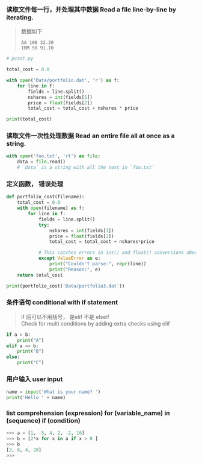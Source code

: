 ### 读取文件每一行，并处理其中数据 Read a file line-by-line by iterating.
> 数据如下
> ```
> AA 100 32.20
> IBM 50 91.10
> ```
```python
# pcost.py

total_cost = 0.0

with open('Data/portfolio.dat', 'r') as f:
    for line in f:
        fields = line.split()
        nshares = int(fields[1])
        price = float(fields[2])
        total_cost = total_cost + nshares * price

print(total_cost)
```
### 读取文件一次性处理数据 Read an entire file all at once as a string.

```python
with open('foo.txt', 'rt') as file:
    data = file.read()
    # `data` is a string with all the text in `foo.txt`
```

### 定义函数， 错误处理
```python
def portfolio_cost(filename):
    total_cost = 0.0
    with open(filename) as f:
        for line in f:
            fields = line.split()
            try:
                nshares = int(fields[1])
                price = float(fields[2])
                total_cost = total_cost + nshares*price

            # This catches errors in int() and float() conversions above
            except ValueError as e:
                print("Couldn't parse:", repr(line))
                print("Reason:", e)
    return total_cost

print(portfolio_cost('Data/portfolio3.dat'))
```
### 条件语句 conditional with if statement
> if 后可以不用括号， 是elif 不是 elseif   
> Check for multi conditions by adding extra checks using elif    
```python
if a > b:
    print("A")
elif a == b:
    print("B")
else:
    print("C")
```

### 用户输入 user input
```python
name = input('What is your name? ')
print('Hello ' + name)
```

### list comprehension (expression) for (variable_name) in (sequence) if (condition)
  

```python
>>> a = [1, -5, 4, 2, -2, 10]
>>> b = [2*x for x in a if x > 0 ]
>>> b
[2, 8, 4, 20]
>>>
```
